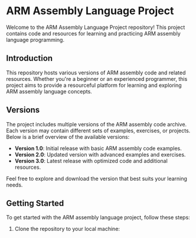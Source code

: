 # ARM Assembly Language Project

Welcome to the ARM Assembly Language Project repository! This project contains code and resources for learning and practicing ARM assembly language programming.

## Introduction

This repository hosts various versions of ARM assembly code and related resources. Whether you're a beginner or an experienced programmer, this project aims to provide a resourceful platform for learning and exploring ARM assembly language concepts.

## Versions

The project includes multiple versions of the ARM assembly code archive. Each version may contain different sets of examples, exercises, or projects. Below is a brief overview of the available versions:

- **Version 1.0**: Initial release with basic ARM assembly code examples.
- **Version 2.0**: Updated version with advanced examples and exercises.
- **Version 3.0**: Latest release with optimized code and additional resources.

Feel free to explore and download the version that best suits your learning needs.

## Getting Started

To get started with the ARM assembly language project, follow these steps:

1. Clone the repository to your local machine:


